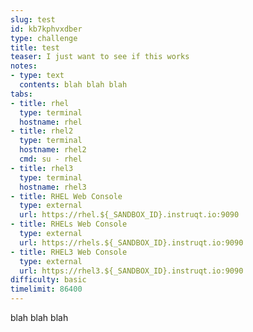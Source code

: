 ```yaml
---
slug: test
id: kb7kphvxdber
type: challenge
title: test
teaser: I just want to see if this works
notes:
- type: text
  contents: blah blah blah
tabs:
- title: rhel
  type: terminal
  hostname: rhel
- title: rhel2
  type: terminal
  hostname: rhel2
  cmd: su - rhel
- title: rhel3
  type: terminal
  hostname: rhel3
- title: RHEL Web Console
  type: external
  url: https://rhel.${_SANDBOX_ID}.instruqt.io:9090
- title: RHELs Web Console
  type: external
  url: https://rhels.${_SANDBOX_ID}.instruqt.io:9090
- title: RHEL3 Web Console
  type: external
  url: https://rhel3.${_SANDBOX_ID}.instruqt.io:9090
difficulty: basic
timelimit: 86400
---
```

blah blah blah